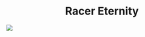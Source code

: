 <h1 align="center">Racer Eternity</h1>

![](https://github.com/BillyFrcs/RacerEternity/blob/master/Assets/Gif/RacerEternity.gif)


